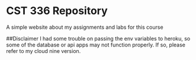 # CST 336 Repository
A simple website about my assignments and labs for this course

##Disclaimer 
I had some trouble on passing the env variables to heroku, so some of the database or api apps may not function properly. If so, please refer to my cloud nine version.

